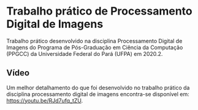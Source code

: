 # Trabalho prático de Processamento Digital de Imagens

Trabalho prático desenvolvido na disciplina Processamento Digital de Imagens do Programa de Pós-Graduação em Ciência da Computação (PPGCC) da Universidade Federal do Pará (UFPA) em 2020.2.

## Vídeo

Um melhor detalhamento do que foi desenvolvido no trabalho prático da disciplina processamento digital de imagens encontra-se disponível em: https://youtu.be/RJd7ufq_tZU.